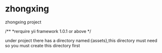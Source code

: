 zhongxing
=========

zhongxing project

/**
  *rerquire yii framework 1.0.1 or above
  */
  
  
  under project there has a directory named:{assets},this directory must need 
  so you must create this directory first
